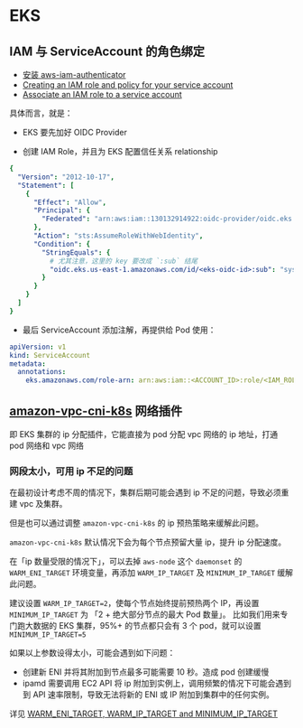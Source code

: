# EKS


## IAM 与 ServiceAccount 的角色绑定
- [安装 aws-iam-authenticator](https://docs.aws.amazon.com/zh_cn/eks/latest/userguide/install-aws-iam-authenticator.html)
- [Creating an IAM role and policy for your service account](https://docs.aws.amazon.com/eks/latest/userguide/create-service-account-iam-policy-and-role.html)
- [Associate an IAM role to a service account](https://docs.aws.amazon.com/eks/latest/userguide/specify-service-account-role.html)


具体而言，就是：

- EKS 要先加好 OIDC Provider

- 创建 IAM Role，并且为 EKS 配置信任关系 relationship

```yaml
{
  "Version": "2012-10-17",
  "Statement": [
    {
      "Effect": "Allow",
      "Principal": {
        "Federated": "arn:aws:iam::130132914922:oidc-provider/oidc.eks.us-east-1.amazonaws.com/id/<eks-oidc-id>"
      },
      "Action": "sts:AssumeRoleWithWebIdentity",
      "Condition": {
        "StringEquals": {
          # 尤其注意，这里的 key 要改成 `:sub` 结尾
          "oidc.eks.us-east-1.amazonaws.com/id/<eks-oidc-id>:sub": "system:serviceaccount:<namespace>:<serviceAccountName>"
        }
      }
    }
  ]
}
```

- 最后 ServiceAccount 添加注解，再提供给 Pod 使用：

```yaml
apiVersion: v1
kind: ServiceAccount
metadata:
  annotations:
    eks.amazonaws.com/role-arn: arn:aws:iam::<ACCOUNT_ID>:role/<IAM_ROLE_NAME>
```

## [amazon-vpc-cni-k8s](https://github.com/aws/amazon-vpc-cni-k8s) 网络插件

即 EKS 集群的 ip 分配插件，它能直接为 pod 分配 vpc 网络的 ip 地址，打通 pod 网络和 vpc 网络

### 网段太小，可用 ip 不足的问题

在最初设计考虑不周的情况下，集群后期可能会遇到 ip 不足的问题，导致必须重建 vpc 及集群。

但是也可以通过调整 `amazon-vpc-cni-k8s` 的 ip 预热策略来缓解此问题。

`amazon-vpc-cni-k8s` 默认情况下会为每个节点预留大量 ip，提升 ip 分配速度。

在「ip 数量受限的情况下」，可以去掉 `aws-node` 这个 `daemonset` 的 `WARM_ENI_TARGET` 环境变量，再添加 `WARM_IP_TARGET` 及 `MINIMUM_IP_TARGET` 缓解此问题。

建议设置 `WARM_IP_TARGET=2`，使每个节点始终提前预热两个 IP，再设置 `MINIMUM_IP_TARGET` 为 「2 + 绝大部分节点的最大 Pod 数量」。
比如我们用来专门跑大数据的 EKS 集群，95%+ 的节点都只会有 3 个 pod，就可以设置 `MINIMUM_IP_TARGET=5`

如果以上参数设得太小，可能会遇到如下问题：
- 创建新 ENI 并将其附加到节点最多可能需要 10 秒。造成 pod 创建缓慢
- ipamd 需要调用 EC2 API 将 ip 附加到实例上，调用频繁的情况下可能会遇到到 API 速率限制，导致无法将新的 ENI 或 IP 附加到集群中的任何实例。

详见 [WARM_ENI_TARGET, WARM_IP_TARGET and MINIMUM_IP_TARGET](https://github.com/aws/amazon-vpc-cni-k8s/blob/master/docs/eni-and-ip-target.md)
